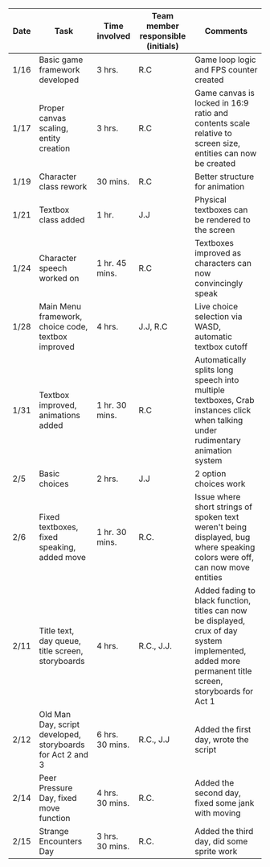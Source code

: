 |Date|Task|Time involved|Team member responsible (initials)|Comments|
|---|-----|-------------|----------------------------------|--------|
|1/16|Basic game framework developed|3 hrs.|R.C|Game loop logic and FPS counter created|
|1/17|Proper canvas scaling, entity creation|3 hrs.|R.C|Game canvas is locked in 16:9 ratio and contents scale relative to screen size, entities can now be created|
|1/19|Character class rework|30 mins.|R.C|Better structure for animation|
|1/21|Textbox class added|1 hr.|J.J|Physical textboxes can be rendered to the screen|
|1/24|Character speech worked on|1 hr. 45 mins.|R.C|Textboxes improved as characters can now convincingly speak|
|1/28|Main Menu framework, choice code, textbox improved|4 hrs.|J.J, R.C|Live choice selection via WASD, automatic textbox cutoff|
|1/31|Textbox improved, animations added|1 hr. 30 mins.|R.C|Automatically splits long speech into multiple textboxes, Crab instances click when talking under rudimentary animation system|
|2/5|Basic choices|2 hrs.|J.J|2 option choices work|
|2/6|Fixed textboxes, fixed speaking, added move|1 hr. 30 mins.|R.C.|Issue where short strings of spoken text weren't being displayed, bug where speaking colors were off, can now move entities|
|2/11|Title text, day queue, title screen, storyboards|4 hrs.|R.C., J.J.|Added fading to black function, titles can now be displayed, crux of day system implemented, added more permanent title screen, storyboards for Act 1|
|2/12|Old Man Day, script developed, storyboards for Act 2 and 3|6 hrs. 30 mins.|R.C., J.J|Added the first day, wrote the script|
|2/14|Peer Pressure Day, fixed move function|4 hrs. 30 mins.|R.C.|Added the second day, fixed some jank with moving|
|2/15|Strange Encounters Day|3 hrs. 30 mins.|R.C.|Added the third day, did some sprite work|
